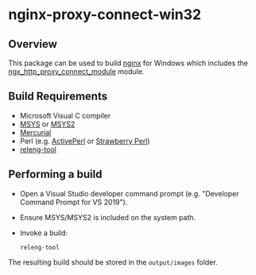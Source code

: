 # nginx-proxy-connect-win32

## Overview

This package can be used to build [nginx][nginx] for Windows which includes
the [ngx_http_proxy_connect_module][ngx_http_proxy_connect_module] module.

## Build Requirements

* Microsoft Visual C compiler
* [MSYS][msys] or [MSYS2][msys2]
* [Mercurial][hg]
* Perl (e.g. [ActivePerl][activeperl] or [Strawberry Perl][strawberryperl])
* [releng-tool][releng-tool]

## Performing a build

- Open a Visual Studio developer command prompt
  (e.g. "Developer Command Prompt for VS 2019").
- Ensure MSYS/MSYS2 is included on the system path.
- Invoke a build:

  ```shell
  releng-tool
  ```

The resulting build should be stored in the `output/images` folder.


[activeperl]: https://www.activestate.com/products/perl/
[hg]: https://www.mercurial-scm.org/
[msys2]: https://www.msys2.org/
[msys]: https://sourceforge.net/projects/mingw/files/MSYS/
[releng-tool]: https://releng.io/
[strawberryperl]: https://strawberryperl.com/
[nginx]: https://nginx.org/
[ngx_http_proxy_connect_module]: https://github.com/chobits/ngx_http_proxy_connect_module
